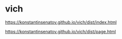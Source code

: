 # vich

https://konstantinsenatov.github.io/vich/dist/index.html

https://konstantinsenatov.github.io/vich/dist/page.html
